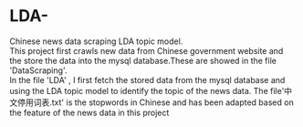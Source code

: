 # LDA-
Chinese news data scraping    LDA topic model.  
This project first crawls new data from Chinese government website and the store the data into the mysql database.These are showed in the file 'DataScraping'.  
In the file 'LDA' , I first fetch the stored data from the mysql database and using the LDA topic model to identify the topic of the news data. 
The file'中文停用词表.txt' is the stopwords in Chinese and has been adapted based on the feature of the news data in this project
